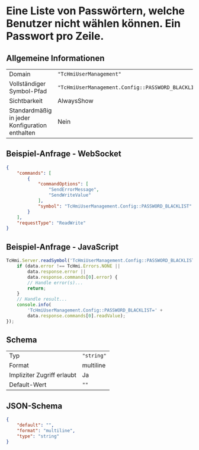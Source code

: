 # Eine Liste von Passwörtern, welche Benutzer nicht wählen können. Ein Passwort pro Zeile.

## Allgemeine Informationen

|  |  |
| - | - |
| Domain | `"TcHmiUserManagement"` |
| Vollständiger Symbol-Pfad | `"TcHmiUserManagement.Config::PASSWORD_BLACKLIST"` |
| Sichtbarkeit | AlwaysShow |
| Standardmäßig in jeder Konfiguration enthalten | Nein |

## Beispiel-Anfrage - WebSocket

```json
{
    "commands": [
        {
            "commandOptions": [
                "SendErrorMessage",
                "SendWriteValue"
            ],
            "symbol": "TcHmiUserManagement.Config::PASSWORD_BLACKLIST"
        }
    ],
    "requestType": "ReadWrite"
}
```

## Beispiel-Anfrage - JavaScript

```javascript
TcHmi.Server.readSymbol('TcHmiUserManagement.Config::PASSWORD_BLACKLIST', data => {
    if (data.error !== TcHmi.Errors.NONE ||
        data.response.error ||
        data.response.commands[0].error) {
        // Handle error(s)...
        return;
    }
    // Handle result...
    console.info(
        'TcHmiUserManagement.Config::PASSWORD_BLACKLIST=' +
        data.response.commands[0].readValue);
});
```

## Schema

|  |  |
| - | - |
| Typ | `"string"` |
| Format | multiline |
| Impliziter Zugriff erlaubt | Ja |
| Default-Wert | `""` |

## JSON-Schema

```json
{
    "default": "",
    "format": "multiline",
    "type": "string"
}
```
